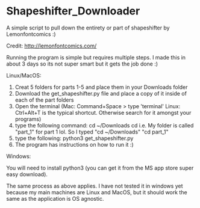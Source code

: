 # Shapeshifter_Downloader
A simple script to pull down the entirety or part of shapeshifter by Lemonfontcomics :)

Credit: http://lemonfontcomics.com/

Running the program is simple but requires multiple steps. I made this in about 3 days so its not super smart but it gets the job done :)

Linux/MacOS:

1. Creat 5 folders for parts 1-5 and place them in your Downloads folder
2. Download the get_shapeshifter.py file and place a copy of it inside of each of the part folders
3. Open the terminal (Mac: Command+Space > type 'terminal' Linux: Ctrl+Alt+T is the typical shortcut. Otherwise search for it amongst your programs)
4. type the following command:
  cd ~/Downloads
  cd <name of your part folder>
  i.e. My folder is called "part_1" for part 1 lol. So I typed "cd ~/Downloads" "cd part_1"
5. type the following:
  python3 get_shapeshifter.py
6. The program has instructions on how to run it :)


Windows:

You will need to install python3 (you can get it from the MS app store super easy download).

The same process as above applies. I have not tested it in windows yet because my main machines are Linux and MacOS, but it should work the same as the application is OS agnostic.
